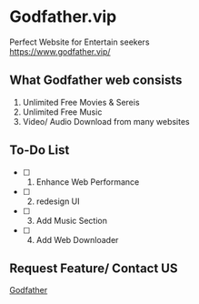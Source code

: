 # Godfather.vip
Perfect Website for Entertain seekers <br>
<a href='https://www.godfather.vip/'>https://www.godfather.vip/</a>

## What Godfather web consists
1. Unlimited Free Movies & Sereis
2. Unlimited Free Music
3. Video/ Audio Download from many websites

## To-Do List
- [ ] 1. Enhance Web Performance
- [ ] 2. redesign UI
- [ ] 3. Add Music Section
- [ ] 4. Add Web Downloader


## Request Feature/ Contact US
<a href="mailto:movies.godfather.vip@gmail.com">Godfather</a>

